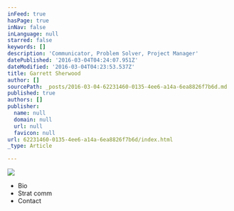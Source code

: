 ```yaml
---
inFeed: true
hasPage: true
inNav: false
inLanguage: null
starred: false
keywords: []
description: 'Communicator, Problem Solver, Project Manager'
datePublished: '2016-03-04T04:24:07.951Z'
dateModified: '2016-03-04T04:23:53.537Z'
title: Garrett Sherwood
author: []
sourcePath: _posts/2016-03-04-62231460-0135-4ee6-a14a-6ea8826f7b6d.md
published: true
authors: []
publisher:
  name: null
  domain: null
  url: null
  favicon: null
url: 62231460-0135-4ee6-a14a-6ea8826f7b6d/index.html
_type: Article

---
```

![](https://the-grid-user-content.s3-us-west-2.amazonaws.com/0776bfb3-708e-49d7-b9ca-9c8fc298c549.jpg)

* Bio
* Strat comm
* Contact